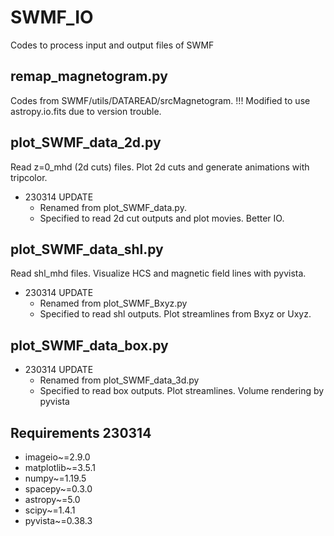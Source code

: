 # SWMF_IO
Codes to process input and output files of SWMF

## remap_magnetogram.py
Codes from SWMF/utils/DATAREAD/srcMagnetogram.
!!! Modified to use astropy.io.fits due to version trouble.

## plot_SWMF_data_2d.py
Read z=0_mhd (2d cuts) files. Plot 2d cuts and generate animations with tripcolor.
* 230314 UPDATE 
  * Renamed from plot_SWMF_data.py. 
  * Specified to read 2d cut outputs and plot movies. Better IO.

## plot_SWMF_data_shl.py
Read shl_mhd files. Visualize HCS and magnetic field lines with pyvista.
* 230314 UPDATE
  * Renamed from plot_SWMF_Bxyz.py
  * Specified to read shl outputs. Plot streamlines from Bxyz or Uxyz.

## plot_SWMF_data_box.py
* 230314 UPDATE
  * Renamed from plot_SWMF_data_3d.py
  * Specified to read box outputs. Plot streamlines. Volume rendering by pyvista

## Requirements 230314
* imageio~=2.9.0 
* matplotlib~=3.5.1 
* numpy~=1.19.5 
* spacepy~=0.3.0 
* astropy~=5.0 
* scipy~=1.4.1 
* pyvista~=0.38.3
